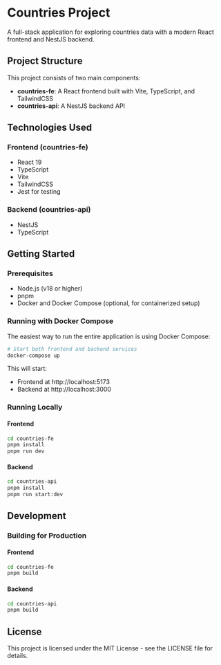 # Countries Project

A full-stack application for exploring countries data with a modern React frontend and NestJS backend.

## Project Structure

This project consists of two main components:

-   **countries-fe**: A React frontend built with Vite, TypeScript, and TailwindCSS
-   **countries-api**: A NestJS backend API

## Technologies Used

### Frontend (countries-fe)

-   React 19
-   TypeScript
-   Vite
-   TailwindCSS
-   Jest for testing

### Backend (countries-api)

-   NestJS
-   TypeScript

## Getting Started

### Prerequisites

-   Node.js (v18 or higher)
-   pnpm
-   Docker and Docker Compose (optional, for containerized setup)

### Running with Docker Compose

The easiest way to run the entire application is using Docker Compose:

```bash
# Start both frontend and backend services
docker-compose up
```

This will start:

-   Frontend at http://localhost:5173
-   Backend at http://localhost:3000

### Running Locally

#### Frontend

```bash
cd countries-fe
pnpm install
pnpm run dev
```

#### Backend

```bash
cd countries-api
pnpm install
pnpm run start:dev
```

## Development

### Building for Production

#### Frontend

```bash
cd countries-fe
pnpm build
```

#### Backend

```bash
cd countries-api
pnpm build
```

## License

This project is licensed under the MIT License - see the LICENSE file for details.
